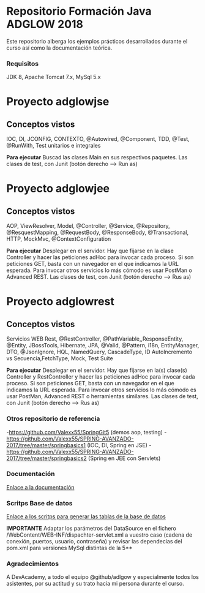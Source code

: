 # Repositorio Formación Java ADGLOW 2018 

Este repositorio alberga los ejemplos prácticos desarrollados durante el curso así como la documentación teórica.

### Requisitos

JDK 8, Apache Tomcat 7.x, MySql 5.x

# Proyecto adglowjse

## Conceptos vistos 
IOC, DI, JCONFIG, CONTEXTO, @Autowired, @Component, TDD, @Test, @RunWith, Test unitarios e integrales

**Para ejecutar** Buscad las clases Main en sus respectivos paquetes. Las clases de test, con Junit (botón derecho --> Run as)

# Proyecto adglowjee

## Conceptos vistos
AOP, ViewResolver, Model, @Controller, @Service, @Repository, @ResquestMapping, @RequestBody, @ResponseBody, @Transactional, HTTP, MockMvc, @ContextConfiguration

**Para ejecutar** Desplegar en el servidor. Hay que fijarse en la clase Controller y hacer las peticiones adHoc para invocar cada proceso. Si son peticiones GET, basta con un navegador en el que indicamos la URL esperada. Para invocar otros servicios lo más cómodo es usar PostMan o Advanced REST. Las clases de test, con Junit (botón derecho --> Rus as)


# Proyecto adglowrest

## Conceptos vistos
Servicios WEB Rest, @RestController, @PathVariable,,ResponseEntity, @Entity, JBossTools, Hibernate, JPA, @Valid, @Pattern, i18n, EntityManager, DTO, @JsonIgnore, HQL, NamedQuery, CascadeType, ID AutoIncremento vs Secuencia,FetchType, Mock, Test Suite

**Para ejecutar** Desplegar en el servidor. Hay que fijarse en la(s) clase(s) Controller y RestController y hacer las peticiones adHoc para invocar cada proceso. Si son peticiones GET, basta con un navegador en el que indicamos la URL esperada. Para invocar otros servicios lo más cómodo es usar PostMan, Advanced REST o herramientas similares. Las clases de test, con Junit (botón derecho --> Rus as)


### Otros repositorio de referencia

-https://github.com/Valexx55/SpringGit5 (demos aop, testing)
-https://github.com/Valexx55/SPRING-AVANZADO-2017/tree/master/springbasics1 (IOC, DI, Spring en JSE)
-https://github.com/Valexx55/SPRING-AVANZADO-2017/tree/master/springbasics2 (Spring en JEE con Servlets)


### Documentación

[Enlace a la documentación](extra/FormacionJava2018.pdf)

### Scritps Base de datos

[Enlace a los scritps para generar las tablas de la base de datos](extra/script_sql_curso.sql)

**IMPORTANTE** Adaptar los parámetros del DataSource en el fichero /WebContent/WEB-INF/dispachter-servlet.xml a vuestro caso (cadena de conexión, puertos, usuario, contraseña) y revisar las dependecias del pom.xml para versiones MySql distintas de la 5**

### Agradecimientos

A DevAcademy, a todo el equipo @github/adlgow y especialmente todos los asistentes, por su actitud y su trato hacia mi persona durante el curso.


